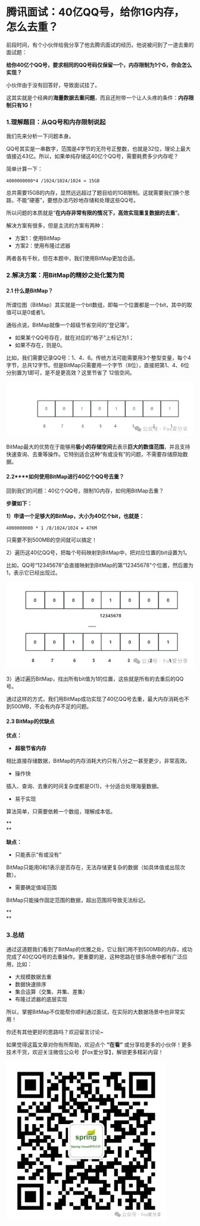 # 腾讯面试：40亿QQ号，给你1G内存，怎么去重？

前段时间，有个小伙伴给我分享了他去腾讯面试的经历。他说被问到了一道去重的面试题：

**给你40亿个QQ号，要求****相同的QQ号码仅保留一个****，内存限制为1个G，你会怎么实现？**

小伙伴由于没有回答好，导致面试挂了。

这其实就是个经典的**海量数据去重问题**，而且还附带一个让人头疼的条件：**内存限制只有1G！**

### **1.理解题目：从QQ号和内存限制说起**

我们先来分析一下问题本身。

QQ号其实是一串数字，范围是4字节的无符号正整数，也就是32位，理论上最大值接近43亿。所以，如果单纯存储这40亿个QQ号，需要耗费多少内存呢？

简单计算一下：

```plain
4000000000*4 /1024/1024/1024 ≈ 15GB
```

总共需要15GB的内存，显然远远超过了题目给的1GB限制。这就需要我们换个思路，不能“硬塞”，要想办法巧妙地存储和处理这些QQ号。

所以问题的本质就是“**在内存非常有限的情况下，高效实现重复数据的去重**”。

解决方案有很多，但是主流的方案有两种：

+ 方案1：使用BitMap
+ 方案2：使用布隆过滤器

两者各有千秋，但在本题中，我们使用BitMap更加合适。

### **2.解决方案：用BitMap的精妙之处化繁为简**

#### **2.1 什么是BitMap？**

所谓位图（BitMap）其实就是一个bit数组，即每一个位置都是一个bit，其中的取值可以是0或者1。

通俗点说，BitMap就像一个超级节省空间的“登记簿”。

+ 如果某个QQ号存在，就在对应的“格子”上标记为1；
+ 如果不存在，则是0。

比如，我们需要记录QQ号：1、4、6。传统方法可能需要用3个整型变量，每个4字节，总共12字节。但是BitMap只需要用一个字节（8位），直接把第1、4、6位分别置为1即可，是不是更高效？这里节省了 12倍空间。

![1740313594613-f4202416-b7d9-483d-8bc5-c4ca1a89f02b.webp](./img/3y3F0jsvHPwhtJJ2/1740313594613-f4202416-b7d9-483d-8bc5-c4ca1a89f02b-824975.webp)

BitMap最大的优势在于能够用**极小的存储空间**去表示**巨大的数值范围**，并且支持快速查询、去重等操作。它特别适合这种“有或没有”的问题，不需要存储原始数据。

#### **2.2****如何使用BitMap进行40亿个QQ号去重？**

回到我们的问题：40亿个QQ号，限制1G内存，如何用BitMap去重？

**步骤如下：**

**1）申请一个足够大的BitMap，大小为40亿个bit，也就是：**

```plain
4000000000 * 1 /8/1024/1024 = 476M
```

只需要不到500MB的空间就可以搞定！

2）遍历这40亿QQ号，把每个号码映射到BitMap中，把对应位置的bit设置为1。

比如，QQ号“12345678”会直接映射到BitMap的第“12345678”个位置，然后置为1，表示它已经出现过。

![1740313594686-dcf49ea9-8109-4716-bd85-4fe4d72f2327.webp](./img/3y3F0jsvHPwhtJJ2/1740313594686-dcf49ea9-8109-4716-bd85-4fe4d72f2327-269095.webp)

3）通过遍历BitMap，找出所有bit值为1的位置，这些就是所有的去重后的QQ号。

通过这样的方式，我们用BitMap成功实现了40亿QQ号去重，最大内存消耗也不到500MB，不会有内存不足的问题。

#### **2.3 BitMap的优缺点**

**优点：**

+ **超极节省内存**

相比直接存储数据，BitMap的内存消耗大约只有八分之一甚至更少，非常高效。

+ 操作快

插入、查询、去重的时间复杂度都是O(1)，十分适合处理海量数据。

+ 易于实现

算法简单，只需要依赖一个数组，理解成本低。

**  
**

**缺点：**

+ 只能表示“有或没有”

BitMap只能用0和1表示是否存在，无法存储更复杂的数据（如具体值或出现次数）。

+ 需要确定值域范围

BitMap只能操作固定范围的数据，超出范围将导致无法标记。

**  
**

### **3.总结**

通过这道题我们看到了BitMap的优雅之处，它让我们用不到500MB的内存，成功完成了40亿QQ号的去重操作。更重要的是，这种思路在很多场景中都有广泛应用，比如：

+ 大规模数据去重
+ 数据快速排序
+ 集合运算（交集、并集、差集）
+ 布隆过滤器的底层实现

所以，掌握BitMap不仅能帮你顺利通过面试，在实际的大数据场景中也非常实用！

你还有其他更好的思路吗？欢迎留言讨论~

如果觉得这篇文章对你有所帮助，欢迎点个 **“在看”** 或分享给更多的小伙伴！更多技术干货，欢迎关注微信公众号【Fox爱分享】，解锁更多精彩内容！

![1740313095984-22912fd3-e15a-4948-8bfd-467d0dbfa39c.webp](./img/3y3F0jsvHPwhtJJ2/1740313095984-22912fd3-e15a-4948-8bfd-467d0dbfa39c-665613.webp)

